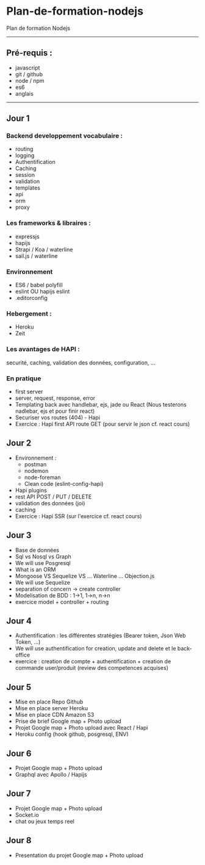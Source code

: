 # Plan-de-formation-nodejs

Plan de formation Nodejs

---

## Pré-requis :

- javascript
- git / github
- node / npm
- es6
- anglais

---

## Jour 1

### Backend developpement vocabulaire :
- routing
- logging
- Authentification
- Caching
- session
- validation
- templates
- api
- orm
- proxy

### Les frameworks & libraires :
- expressjs
- hapijs
- Strapi / Koa / waterline
- sail.js / waterline

### Environnement
- ES6 / babel polyfill
- eslint OU hapijs eslint
- .editorconfig

### Hebergement :
- Heroku
- Zeit

### Les avantages de HAPI :
securité, caching, validation des données, configuration, ...

### En pratique
- first server
- server, request, response, error
- Templating back avec handlebar, ejs, jade ou React (Nous testerons nadlebar, ejs et pour finir react)
- Securiser vos routes (404) - Hapi 
- Exercice : Hapi first API route GET (pour servir le json cf. react cours)

## Jour 2

- Environnement : 
  - postman
  - nodemon
  - node-foreman
  - Clean code (eslint-config-hapi) 
- Hapi plugins
- rest API POST / PUT / DELETE
- validation des données (joi)
- caching
- Exercice : Hapi SSR (sur l'exercice cf. react cours)

## Jour 3

- Base de données
- Sql vs Nosql vs Graph
- We will use Posgresql
- What is an ORM
- Mongoose VS Sequelize VS ... Waterline ... Objection.js
- We will use Sequelize
- separation of concern -> create controller
- Modelisation de BDD : 1->1, 1->n, n->n
- exercice model + controller + routing

## Jour 4


- Authentification : les différentes stratégies (Bearer token, Json Web Token, ...)
- We will use authentification for creation, update and delete et le back-office
- exercice : creation de compte + authentification + creation de commande user/produit (review des competences acquises)

## Jour 5
- Mise en place Repo Github
- Mise en place server Heroku
- Mise en place CDN Amazon S3
- Prise de brief Google map + Photo upload
- Projet Google map + Photo upload avec React / Hapi
- Heroku config (hook github, posgresql, ENV)

## Jour 6

- Projet Google map + Photo upload
- Graphql avec Apollo / Hapijs

## Jour 7

- Projet Google map + Photo upload
- Socket.io
- chat ou jeux temps reel

## Jour 8

- Presentation du projet Google map + Photo upload
